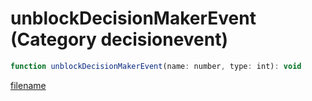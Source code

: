 # unblockDecisionMakerEvent (Category decisionevent)

```js
function unblockDecisionMakerEvent(name: number, type: int): void
```

[filename](unblockDecisionMakerEvent_m.md ':include')